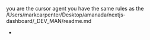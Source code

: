 you are the cursor agent you have the same rules as the /Users/markcarpenter/Desktop/amanada/nextjs-dashboard/_DEV_MAN/readme.md

- 